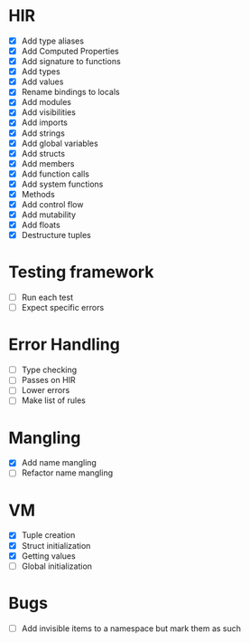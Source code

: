 # HIR

- [x] Add type aliases
- [x] Add Computed Properties
- [x] Add signature to functions
- [x] Add types
- [x] Add values
- [x] Rename bindings to locals
- [x] Add modules
- [x] Add visibilities
- [x] Add imports
- [x] Add strings
- [x] Add global variables
- [x] Add structs
- [x] Add members
- [x] Add function calls
- [x] Add system functions
- [x] Methods
- [x] Add control flow
- [x] Add mutability
- [x] Add floats
- [x] Destructure tuples

# Testing framework

- [ ] Run each test
- [ ] Expect specific errors

# Error Handling

- [ ] Type checking
- [ ] Passes on HIR
- [ ] Lower errors
- [ ] Make list of rules

# Mangling

- [x] Add name mangling
- [ ] Refactor name mangling

# VM

- [x] Tuple creation
- [x] Struct initialization
- [x] Getting values
- [ ] Global initialization

# Bugs

- [ ] Add invisible items to a namespace but mark them as such